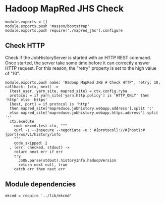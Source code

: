 

# Hadoop MapRed JHS Check

    module.exports = []
    module.exports.push 'masson/bootstrap'
    module.exports.push require('./mapred_jhs').configure

## Check HTTP

Check if the JobHistoryServer is started with an HTTP REST command. Once 
started, the server take some time before it can correctly answer HTTP request.
For this reason, the "retry" property is set to the high value of "10".

    module.exports.push name: 'Hadoop MapRed JHS # Check HTTP', retry: 10, callback: (ctx, next) ->
      {test_user, yarn_site, mapred_site} = ctx.config.ryba
      protocol = if yarn_site['yarn.http.policy'] is 'HTTP_ONLY' then 'http' else 'https'
      [host, port] = if protocol is 'http'
      then mapred_site['mapreduce.jobhistory.webapp.address'].split ':'
      else mapred_site['mapreduce.jobhistory.webapp.https.address'].split ':'
      ctx.execute
        cmd: mkcmd.test ctx, """
        curl -s --insecure --negotiate -u : #{protocol}://#{host}:#{port}/ws/v1/history/info
        """
        code_skipped: 2
      , (err, checked, stdout) ->
        return next err if err
        try
          JSON.parse(stdout).historyInfo.hadoopVersion
          return next null, true
        catch err then next err

## Module dependencies

    mkcmd = require '../lib/mkcmd'
